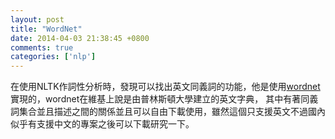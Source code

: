 ```yaml
---
layout: post
title: "WordNet"
date: 2014-04-03 21:38:45 +0800
comments: true
categories: ['nlp']
---
```


在使用NLTK作詞性分析時，發現可以找出英文同義詞的功能，他是使用[wordnet]實現的，wordnet在維基上說是由普林斯頓大學建立的英文字典，
其中有著同義詞集合並且描述之間的關係並且可以自由下載使用，雖然這個只支援英文不過國內似乎有支援中文的專案之後可以下載研究一下。



[wordnet]: wordnet.princeton.edu